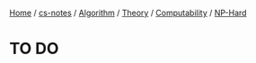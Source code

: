 [Home](https://mengxianbin.github.io) /
[cs-notes](https://mengxianbin.github.io/cs-notes/content) /
[Algorithm](https://mengxianbin.github.io/cs-notes/content/Algorithm) /
[Theory](https://mengxianbin.github.io/cs-notes/content/Algorithm/Theory) /
[Computability](https://mengxianbin.github.io/cs-notes/content/Algorithm/Theory/Computability) /
[NP-Hard](https://mengxianbin.github.io/cs-notes/content/Algorithm/Theory/Computability/NP-Hard)

# TO DO

